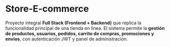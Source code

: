 # Store-E-commerce
Proyecto integral **Full Stack (Frontend + Backend)** que replica la funcionalidad principal de una tienda en línea.   El sistema permite la **gestión de productos, usuarios, pedidos, carrito de compras, promociones y envíos**, con autenticación JWT y panel de administración.
